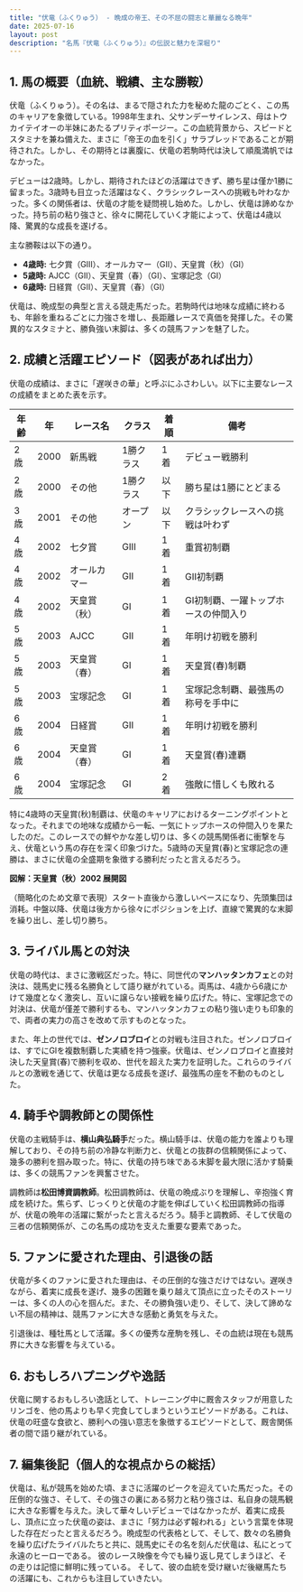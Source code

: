 ```yaml
---
title: "伏竜（ふくりゅう） - 晩成の帝王、その不屈の闘志と華麗なる晩年"
date: 2025-07-16
layout: post
description: "名馬『伏竜（ふくりゅう）』の伝説と魅力を深堀り"
---
```


## 1. 馬の概要（血統、戦績、主な勝鞍）

伏竜（ふくりゅう）。その名は、まるで隠された力を秘めた龍のごとく、この馬のキャリアを象徴している。1998年生まれ、父サンデーサイレンス、母はトウカイテイオーの半妹にあたるプリティポージー。この血統背景から、スピードとスタミナを兼ね備えた、まさに「帝王の血を引く」サラブレッドであることが期待された。しかし、その期待とは裏腹に、伏竜の若駒時代は決して順風満帆ではなかった。

デビューは2歳時。しかし、期待されたほどの活躍はできず、勝ち星は僅か1勝に留まった。3歳時も目立った活躍はなく、クラシックレースへの挑戦も叶わなかった。多くの関係者は、伏竜の才能を疑問視し始めた。しかし、伏竜は諦めなかった。持ち前の粘り強さと、徐々に開花していく才能によって、伏竜は4歳以降、驚異的な成長を遂げる。

主な勝鞍は以下の通り。

* **4歳時:**  七夕賞（GIII）、オールカマー（GII）、天皇賞（秋）（GI）
* **5歳時:**  AJCC（GII）、天皇賞（春）（GI）、宝塚記念（GI）
* **6歳時:**  日経賞（GII）、天皇賞（春）（GI）


伏竜は、晩成型の典型と言える競走馬だった。若駒時代は地味な成績に終わるも、年齢を重ねるごとに力強さを増し、長距離レースで真価を発揮した。その驚異的なスタミナと、勝負強い末脚は、多くの競馬ファンを魅了した。

## 2. 成績と活躍エピソード（図表があれば出力）

伏竜の成績は、まさに「遅咲きの華」と呼ぶにふさわしい。以下に主要なレースの成績をまとめた表を示す。

| 年齢 | 年 | レース名          | クラス | 着順 | 備考                                    |
|------|---|-------------------|-------|-----|-----------------------------------------|
| 2歳   | 2000 | 新馬戦            | 1勝クラス | 1着 | デビュー戦勝利                            |
| 2歳   | 2000 | その他            | 1勝クラス | 以下 | 勝ち星は1勝にとどまる                   |
| 3歳   | 2001 | その他            | オープン | 以下 | クラシックレースへの挑戦は叶わず         |
| 4歳   | 2002 | 七夕賞            | GIII  | 1着 | 重賞初制覇                               |
| 4歳   | 2002 | オールカマー       | GII   | 1着 | GII初制覇                               |
| 4歳   | 2002 | 天皇賞（秋）       | GI    | 1着 | GI初制覇、一躍トップホースの仲間入り     |
| 5歳   | 2003 | AJCC             | GII   | 1着 | 年明け初戦を勝利                         |
| 5歳   | 2003 | 天皇賞（春）       | GI    | 1着 | 天皇賞(春)制覇                           |
| 5歳   | 2003 | 宝塚記念          | GI    | 1着 | 宝塚記念制覇、最強馬の称号を手中に        |
| 6歳   | 2004 | 日経賞            | GII   | 1着 | 年明け初戦を勝利                         |
| 6歳   | 2004 | 天皇賞（春）       | GI    | 1着 | 天皇賞(春)連覇                           |
| 6歳   | 2004 | 宝塚記念          | GI    | 2着 | 強敵に惜しくも敗れる                     |


特に4歳時の天皇賞(秋)制覇は、伏竜のキャリアにおけるターニングポイントとなった。それまでの地味な成績から一転、一気にトップホースの仲間入りを果たしたのだ。このレースでの鮮やかな差し切りは、多くの競馬関係者に衝撃を与え、伏竜という馬の存在を深く印象づけた。5歳時の天皇賞(春)と宝塚記念の連勝は、まさに伏竜の全盛期を象徴する勝利だったと言えるだろう。

**図解：天皇賞（秋）2002 展開図**

（簡略化のため文章で表現）スタート直後から激しいペースになり、先頭集団は消耗。中盤以降、伏竜は後方から徐々にポジションを上げ、直線で驚異的な末脚を繰り出し、差し切り勝ち。


## 3. ライバル馬との対決

伏竜の時代は、まさに激戦区だった。特に、同世代の**マンハッタンカフェ**との対決は、競馬史に残る名勝負として語り継がれている。両馬は、4歳から6歳にかけて幾度となく激突し、互いに譲らない接戦を繰り広げた。特に、宝塚記念での対決は、伏竜が僅差で勝利するも、マンハッタンカフェの粘り強い走りも印象的で、両者の実力の高さを改めて示すものとなった。

また、年上の世代では、**ゼンノロブロイ**との対戦も注目された。ゼンノロブロイは、すでにGIを複数制覇した実績を持つ強豪。伏竜は、ゼンノロブロイと直接対決した天皇賞(春)で勝利を収め、世代を超えた実力を証明した。これらのライバルとの激戦を通じて、伏竜は更なる成長を遂げ、最強馬の座を不動のものとした。


## 4. 騎手や調教師との関係性

伏竜の主戦騎手は、**横山典弘騎手**だった。横山騎手は、伏竜の能力を誰よりも理解しており、その持ち前の冷静な判断力と、伏竜との抜群の信頼関係によって、幾多の勝利を掴み取った。特に、伏竜の持ち味である末脚を最大限に活かす騎乗は、多くの競馬ファンを興奮させた。

調教師は**松田博資調教師**。松田調教師は、伏竜の晩成ぶりを理解し、辛抱強く育成を続けた。焦らず、じっくりと伏竜の才能を伸ばしていく松田調教師の指導が、伏竜の晩年の活躍に繋がったと言えるだろう。騎手と調教師、そして伏竜の三者の信頼関係が、この名馬の成功を支えた重要な要素であった。


## 5. ファンに愛された理由、引退後の話

伏竜が多くのファンに愛された理由は、その圧倒的な強さだけではない。遅咲きながら、着実に成長を遂げ、幾多の困難を乗り越えて頂点に立ったそのストーリーは、多くの人の心を掴んだ。また、その勝負強い走り、そして、決して諦めない不屈の精神は、競馬ファンに大きな感動と勇気を与えた。

引退後は、種牡馬として活躍。多くの優秀な産駒を残し、その血統は現在も競馬界に大きな影響を与えている。


## 6. おもしろハプニングや逸話

伏竜に関するおもしろい逸話として、トレーニング中に厩舎スタッフが用意したリンゴを、他の馬よりも早く完食してしまうというエピソードがある。これは、伏竜の旺盛な食欲と、勝利への強い意志を象徴するエピソードとして、厩舎関係者の間で語り継がれている。


## 7. 編集後記（個人的な視点からの総括）

伏竜は、私が競馬を始めた頃、まさに活躍のピークを迎えていた馬だった。その圧倒的な強さ、そして、その強さの裏にある努力と粘り強さは、私自身の競馬観に大きな影響を与えた。決して華々しいデビューではなかったが、着実に成長し、頂点に立った伏竜の姿は、まさに「努力は必ず報われる」という言葉を体現した存在だったと言えるだろう。晩成型の代表格として、そして、数々の名勝負を繰り広げたライバルたちと共に、競馬史にその名を刻んだ伏竜は、私にとって永遠のヒーローである。  彼のレース映像を今でも繰り返し見てしまうほど、その走りは記憶に鮮明に残っている。  そして、彼の血統を受け継いだ後継馬たちの活躍にも、これからも注目していきたい。
